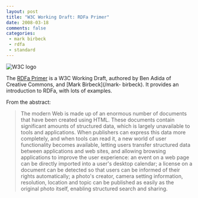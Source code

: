 ```yaml
---
layout: post
title: "W3C Working Draft: RDFa Primer"
date: 2008-03-18
comments: false
categories:
 - mark birbeck
 - rdfa
 - standard
---
```

![W3C logo](http://www.w3.org/Icons/w3c_home)

The [RDFa Primer](http://www.w3.org/TR/xhtml-rdfa-primer/) is a W3C Working
Draft, authored by Ben Adida of Creative Commons, and [Mark Birbeck](/mark-
birbeck). It provides an introduction to RDFa, with lots of examples.

<!-- more -->

  
From the abstract:

> The modern Web is made up of an enormous number of documents that have been
created using HTML. These documents contain significant amounts of structured
data, which is largely unavailable to tools and applications. When publishers
can express this data more completely, and when tools can read it, a new world
of user functionality becomes available, letting users transfer structured
data between applications and web sites, and allowing browsing applications to
improve the user experience: an event on a web page can be directly imported
into a user's desktop calendar; a license on a document can be detected so
that users can be informed of their rights automatically; a photo's creator,
camera setting information, resolution, location and topic can be published as
easily as the original photo itself, enabling structured search and sharing.

